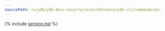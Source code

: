 ```yaml
---
sourcePath: ru/ydb/ydb-docs-core/ru/core/reference/ydb-cli/commands/service.md
---
```

{% include [service.md](_includes/service.md) %}